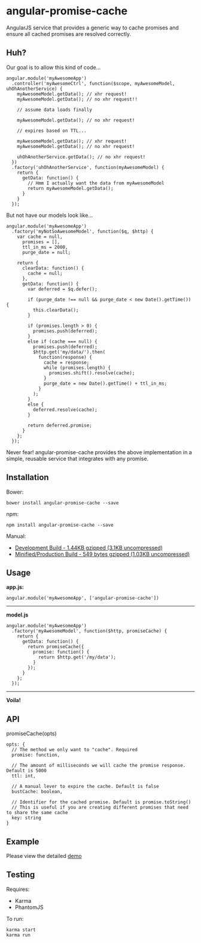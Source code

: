 angular-promise-cache
=====================

AngularJS service that provides a generic way to cache promises and ensure all cached promises are resolved correctly.

Huh?
------
Our goal is to allow this kind of code...

    angular.module('myAwesomeApp')
      .controller('myAwesomeCtrl', function($scope, myAwesomeModel, uhOhAnotherService) {
        myAwesomeModel.getData(); // xhr request!
        myAwesomeModel.getData(); // no xhr request!!

        // assume data loads finally

        myAwesomeModel.getData(); // no xhr request!

        // expires based on TTL...

        myAwesomeModel.getData(); // xhr request!
        myAwesomeModel.getData(); // no xhr request!

        uhOhAnotherService.getData(); // no xhr request!
      })
      .factory('uhOhAnotherService', function(myAwesomeModel) {
        return {
          getData: function() {
            // Hmm I actually want the data from myAwesomeModel
            return myAwesomeModel.getData();
          }
        }
      });

But not have our models look like...

    angular.module('myAwesomeApp')
      .factory('myNotSoAwesomeModel', function($q, $http) {
        var cache = null,
          promises = [],
          ttl_in_ms = 2000,
          purge_date = null;

        return {
          clearData: function() {
            cache = null;
          },
          getData: function() {
            var deferred = $q.defer();

            if (purge_date !== null && purge_date < new Date().getTime()) {
              this.clearData();
            }

            if (promises.length > 0) {
              promises.push(deferred);
            }
            else if (cache === null) {
              promises.push(deferred);
              $http.get('my/data/').then(
                function(response) {
                  cache = response;
                  while (promises.length) {
                    promises.shift().resolve(cache);
                  }
                  purge_date = new Date().getTime() + ttl_in_ms;
                }
              );
            }
            else {
              deferred.resolve(cache);
            }

            return deferred.promise;
          }
        };
      });

Never fear! angular-promise-cache provides the above implementation in a simple, reusable service that integrates with any promise.


Installation
---------
Bower:

    bower install angular-promise-cache --save

npm:

    npm install angular-promise-cache --save

Manual:
* [Development Build - 1.44KB gzipped (3.1KB uncompressed)](https://raw.github.com/chrisronline/angular-promise-cache/master/angular-promise-cache.js)
* [Minified/Production Build - 549 bytes gzipped (1.03KB uncompressed)](https://raw.github.com/chrisronline/angular-promise-cache/master/angular-promise-cache.min.js)

Usage
---------
**app.js:**

    angular.module('myAwesomeApp', ['angular-promise-cache'])
***
**model.js**

    angular.module('myAwesomeApp')
      .factory('myAwesomeModel', function($http, promiseCache) {
        return {
          getData: function() {
            return promiseCache({
              promise: function() {
                return $http.get('/my/data');
              }
            });
          }
        };
      });
***
**Voila!**

API
-------
promiseCache(opts)

    opts: {
      // The method we only want to "cache". Required
      promise: function,

      // The amount of milliseconds we will cache the promise response. Default is 5000
      ttl: int,

      // A manual lever to expire the cache. Default is false
      bustCache: boolean,

      // Identifier for the cached promise. Default is promise.toString()
      // This is useful if you are creating different promises that need to share the same cache
      key: string
    }

Example
---------
Please view the detailed [demo](http://www.chrisronline.com/angular-promise-cache/example/example.html)

Testing
---------
Requires:
* Karma
* PhantomJS

To run:

    karma start
    karma run